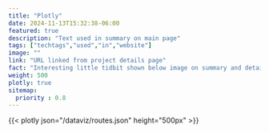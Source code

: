 ```yaml
---
title: "Plotly"
date: 2024-11-13T15:32:38-06:00
featured: true
description: "Text used in summary on main page"
tags: ["techtags","used","in","website"]
image: ""
link: "URL linked from project details page"
fact: "Interesting little tidbit shown below image on summary and detail page"
weight: 500
plotly: true
sitemap:
  priority : 0.8
---
```


{{< plotly json="/dataviz/routes.json" height="500px" >}}